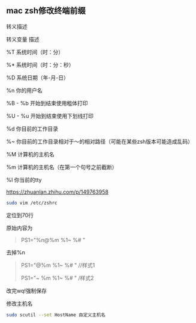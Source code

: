 ## mac zsh修改终端前缀 

转义描述

转义变量 描述

%T 系统时间（时：分）

%* 系统时间（时：分：秒）

%D 系统日期（年-月-日）

%n 你的用户名

%B - %b 开始到结束使用粗体打印

%U - %u 开始到结束使用下划线打印

%d 你目前的工作目录

%~ 你目前的工作目录相对于～的相对路径（可能在某些zsh版本可能造成乱码）

%M 计算机的主机名

%m 计算机的主机名（在第一个句号之前截断）

%l 你当前的tty

https://zhuanlan.zhihu.com/p/149763958

```bash
sudo vim /etc/zshrc
```

定位到70行

原始内容为

> PS1="%n@%m %1~ %# "

去掉%n

> PS1="@%m %1~ %# "  //样式1
>
> PS1="~ %m %1~ %# "  /样式2

改完wq!强制保存

修改主机名

```bash
sudo scutil --set HostName 自定义主机名
```


